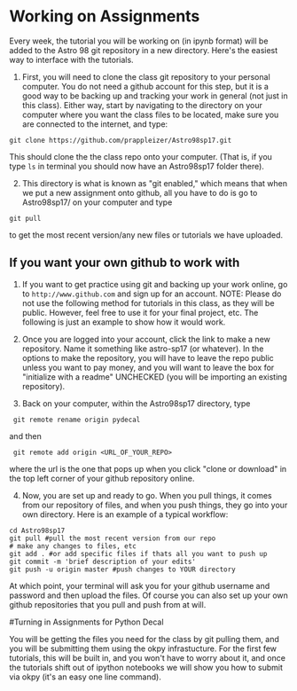 # Working on Assignments 

Every week, the tutorial you will be working on (in ipynb format) will be added to the Astro 98 git repository in a new directory. Here's the easiest way to interface with the tutorials. 

1) First, you will need to clone the class git repository to your personal computer. You do not need a github account for this step, but it is a good way to be backing up and tracking your work in general (not just in this class). Either way, start by navigating to the directory on your computer where you want the class files to be located, make sure you are connected to the internet, and type: 
```
git clone https://github.com/prappleizer/Astro98sp17.git
```
This should clone the the class repo onto your computer. (That is, if you type ```ls``` in terminal you should now have an Astro98sp17 folder there). 

2) This directory is what is known as "git enabled," which means that when we put a new assignment onto github, all you have to do is go to Astro98sp17/ on your computer and type 
```
git pull
```
to get the most recent version/any new files or tutorials we have uploaded.

## If you want your own github to work with

1) If you want to get practice using git and backing up your work online, go to ```http://www.github.com``` and sign up for an account. NOTE: Please do not use the following method for tutorials in this class, as they will be public. However, feel free to use it for your final project, etc. The following is just an example to show how it would work.

2) Once you are logged into your account, click the link to make a new repository. Name it something like astro-sp17 (or whatever). In the options to make the repository, you will have to leave the repo public unless you want to pay money, and you will want to leave the box for "initialize with a readme" UNCHECKED (you will be importing an existing repository). 

3) Back on your computer, within the Astro98sp17 directory, type
```
 git remote rename origin pydecal
```
and then 
```
 git remote add origin <URL_OF_YOUR_REPO>
```
where the url is the one that pops up when you click "clone or download" in the top left corner of your github repository online. 

4) Now, you are set up and ready to go. When you pull things, it comes from our repository of files, and when you push things, they go into your own directory. Here is an example of a typical workflow:
```
cd Astro98sp17
git pull #pull the most recent version from our repo
# make any changes to files, etc
git add . #or add specific files if thats all you want to push up
git commit -m 'brief description of your edits'
git push -u origin master #push changes to YOUR directory
```
At which point, your terminal will ask you for your github username and password and then upload the files. Of course you can also set up your own github repositories that you pull and push from at will. 


#Turning in Assignments for Python Decal

You will be getting the files you need for the class by git pulling them, and you will be submitting them using the okpy infrastucture. For the first few tutorials, this will be built in, and you won't have to worry about it, and once the tutorials shift out of ipython notebooks we will show you how to submit via okpy (it's an easy one line command).


